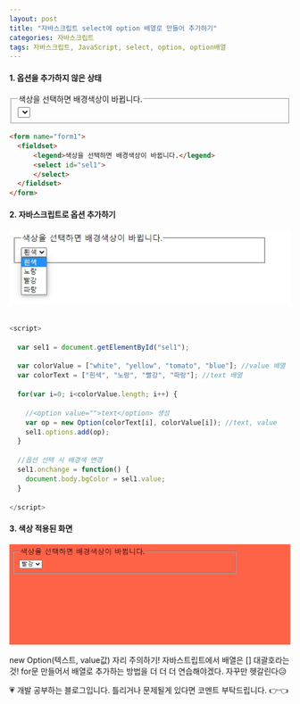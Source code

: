 ```yaml
---
layout: post
title: "자바스크립트 select에 option 배열로 만들어 추가하기"
categories: 자바스크립트
tags: 자바스크립트, JavaScript, select, option, option배열
---
```


#### 1. 옵션을 추가하지 않은 상태

<form name="form1">
  <fieldset>
      <legend>색상을 선택하면 배경색상이 바뀝니다.</legend>
      <select id="sel1">
      </select>
  </fieldset>
</form>

```html
<form name="form1">
  <fieldset>
      <legend>색상을 선택하면 배경색상이 바뀝니다.</legend>
      <select id="sel1">
      </select>
  </fieldset>
</form>
```

#### 2. 자바스크립트로 옵션 추가하기

![jsp08_02](/image/ex08_02.jpg)<br><br>

```javascript
<script>

  var sel1 = document.getElementById("sel1");

  var colorValue = ["white", "yellow", "tomato", "blue"]; //value 배열
  var colorText = ["흰색", "노랑", "빨강", "파랑"]; //text 배열

  for(var i=0; i<colorValue.length; i++) {

    //<option value="">text</option> 생성
    var op = new Option(colorText[i], colorValue[i]); //text, value
    sel1.options.add(op);
  }

  //옵션 선택 시 배경색 변경
  sel1.onchange = function() {
    document.body.bgColor = sel1.value;
  }

</script>
```

#### 3. 색상 적용된 화면
![jsp08_01](/image/ex08_01.jpg)


new Option(텍스트, value값) 자리 주의하기! 자바스트립트에서 배열은 [] 대괄호라는 것! for문 만들어서 배열로 추가하는 방법을 더 더 더 연습해야겠다. 자꾸만 헷갈린다😥

<div class="myc1" id="c1"><span>💗 개발 공부하는 블로그입니다. 틀리거나 문제될게 있다면 코멘트 부탁드립니다. 👉👈</span></div>
